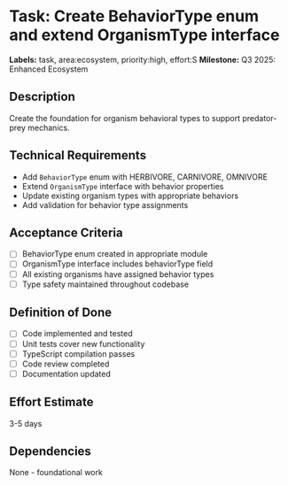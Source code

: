 # Task: Create BehaviorType enum and extend OrganismType interface

**Labels:** task, area:ecosystem, priority:high, effort:S
**Milestone:** Q3 2025: Enhanced Ecosystem

## Description
Create the foundation for organism behavioral types to support predator-prey mechanics.

## Technical Requirements
- Add `BehaviorType` enum with HERBIVORE, CARNIVORE, OMNIVORE
- Extend `OrganismType` interface with behavior properties
- Update existing organism types with appropriate behaviors
- Add validation for behavior type assignments

## Acceptance Criteria
- [ ] BehaviorType enum created in appropriate module
- [ ] OrganismType interface includes behaviorType field
- [ ] All existing organisms have assigned behavior types
- [ ] Type safety maintained throughout codebase

## Definition of Done
- [ ] Code implemented and tested
- [ ] Unit tests cover new functionality
- [ ] TypeScript compilation passes
- [ ] Code review completed
- [ ] Documentation updated

## Effort Estimate
3-5 days

## Dependencies
None - foundational work